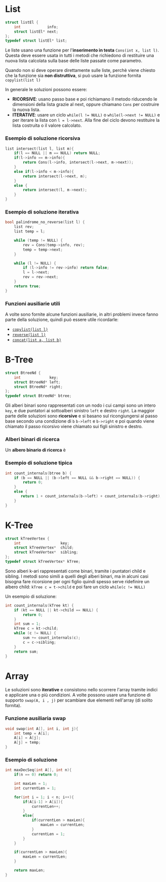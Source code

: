 # List
```c
struct listEl {
    int            info;
    struct listEl* next;
};
typedef struct listEl* list;
```
Le liste usano una funzione per l'**inserimento in testa** `Cons(int x, list l)`. Questa deve essere usata in tutti i metodi che richiedono di restituire una nuova lista calcolata sulla base delle liste passate come parametro.

Quando non si deve operare direttamente sulle liste, perchè viene chiesto che la funzione sia **non distruttiva**, si può usare la funzione fornita `copylist(list l)`

In generale le soluzioni possono essere:
- **RICORSIVE**: usano passo base e poi richiamano il metodo riducendo le dimensioni della lista grazie al next, oppure chiamano `Cons` per costruire la nuova lista.
- **ITERATIVE**: usare un ciclo `while(l != NULL)` o `while(l->next != NULL)` e per iterare la lista con `l = l->next`. Alla fine del ciclo devono restituire la lista costruita o il valore calcolato.

### Esempio di soluzione ricorsiva
```c
list intersect(list l, list m){
    if(l == NULL || m == NULL) return NULL;
    if(l->info == m->info){
        return Cons(l->info, intersect(l->next, m->next));
    }
    else if(l->info < m->info){
        return intersect(l->next, m);
    }
    else {
        return intersect(l, m->next);
    }
}
```

### Esempio di soluzione iterativa
```c
bool palindrome_no_reverse(list l) {
    list rev;
    list temp = l;

    while (temp != NULL) {
        rev = Cons(temp->info, rev);
        temp = temp->next;
    }

    while (l != NULL) {
        if (l->info != rev->info) return false;
        l = l->next;
        rev = rev->next;
    }
    return true;
}
```

### Funzioni ausiliarie utili
A volte sono fornite alcune funzioni ausiliarie, in altri problemi invece fanno parte della soluzione, quindi può essere utile ricordarle:

- [`copylist(list l)`](list.c#L45)  
- [`reverse(list l)`](list.c#L53)  
- [`concat(list a, list b)`](list.c#L62)  


# B-Tree
```c
struct BtreeNd {
    int             key;
    struct BtreeNd* left;
    struct BtreeNd* right;
};
typedef struct BtreeNd* btree;
```
Gli alberi binari sono rappresentati con un nodo i cui campi sono un intero `key`, e due puntatori ai sottoalberi sinistro `left` e destro `right`. La maggior parte delle soluzioni sono **ricorsive** e si basano sul ricongiungersi al passo base secondo una condizione di `b` `b->left` e `b->right` e poi quando viene chiamato il passo ricorsivo viene chiamato sui figli sinistro e destro.

### Alberi binari di ricerca
Un **albero binario di ricerca** è 

### Esempio di soluzione tipica
```c
int count_internals(btree b) {
    if (b == NULL || (b->left == NULL && b->right == NULL)) {
        return 0;
    }
    else {
       return 1 + count_internals(b->left) + count_internals(b->right); 
    }
}
```


# K-Tree
```c
struct kTreeVertex {
    int                  key;
    struct kTreeVertex*  child;
    struct kTreeVertex*  sibling;
};
typedef struct kTreeVertex* kTree;
```
Sono alberi k-ari rappresentati come binari, tramite i puntatori child e sibling. I metodi sono simili a quelli degli alberi binari, ma in alcuni casi bisogna fare ricorsione per ogni figlio quindi spesso serve ridefinire un albero child: `kTree c = t->child` e poi fare un ciclo `while(c != NULL)`

Un esempio di soluzione:
```c
int count_internals(kTree kt) {
    if (kt == NULL || kt->child == NULL) {
        return 0;
    }
    int sum = 1;
    kTree c = kt->child;
    while (c != NULL) {
        sum += count_internals(c);
        c = c->sibling;
    }
    return sum;
}
```

# Array
Le soluzioni sono **iterative** e consistono nello scorrere l'array tramite indici e applicare una  o più condizioni.
A volte possono usare una funzione di supporto `swap(A, i , j)` per scambiare due elementi nell'array (di solito fornita).

### Funzione ausiliaria swap
```c
void swap(int A[], int i, int j){
    int temp = A[i];
    A[i] = A[j];
    A[j] = temp;
}
```

### Esempio di soluzione
```c
int maxDecSeq(int A[], int n){
    if(n == 0) return 0;

    int maxLen = 1;
    int currentLen = 1;

    for(int i = 1; i < n; i++){
        if(A[i-1] > A[i]){
            currentLen++;
        }
        else{
            if(currentLen > maxLen){
                maxLen = currentLen;
            }
            currentLen = 1;
        }
    }

    if(currentLen > maxLen){
        maxLen = currentLen;
    }

    return maxLen;
}
```